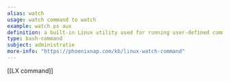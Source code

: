 ```yaml
---
alias: watch
usage: watch command to watch 
example: watch ps aux
definition: a built-in Linux utility used for running user-defined commands at regular intervals
type: bash-command
subject: administratie
more-info: "https://phoenixnap.com/kb/linux-watch-command"
---
```

 
[[LX command]]

